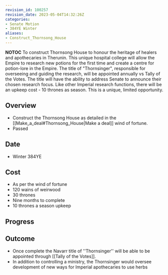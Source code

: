 ```yaml
---
revision_id: 100257
revision_date: 2023-05-04T14:32:26Z
categories:
- Senate Motion
- 384YE Winter
aliases:
- Construct_Thornsong_House
---
```



__NOTOC__
To construct Thornsong House to honour the heritage of healers and apothecaries in Therunin. This unique hospital college will allow the Empire to research new potions for the first time and create a centre for potion-lore in the Empire. The title of "Thornsinger", responsible for overseeing and guiding the research, will be appointed annually vs Tally of the Votes. The title will have the ability to address Senate to announce their chosen research focus. Like other Imperial research functions, there will be an upkeep cost - 10 thrones as season. This is a unique, limited opportunity.
## Overview
* Construct the Thornsong House as detailed in the [[Make_a_deal#Thornsong_House|Make a deal]] wind of fortune.
* Passed
## Date
* Winter 384YE
## Cost
* As per the wind of fortune
* 120 wains of weirwood
* 30 thrones
* Nine months to complete
* 10 thrones a season upkeep

## Progress

## Outcome
* Once complete the Navarr title of ''Thornsinger'' will be able to be appointed through [[Tally of the Votes]].
* In addition to controlling a ministry, the Thornsinger would oversee development of new ways for Imperial apothecaries to use herbs
